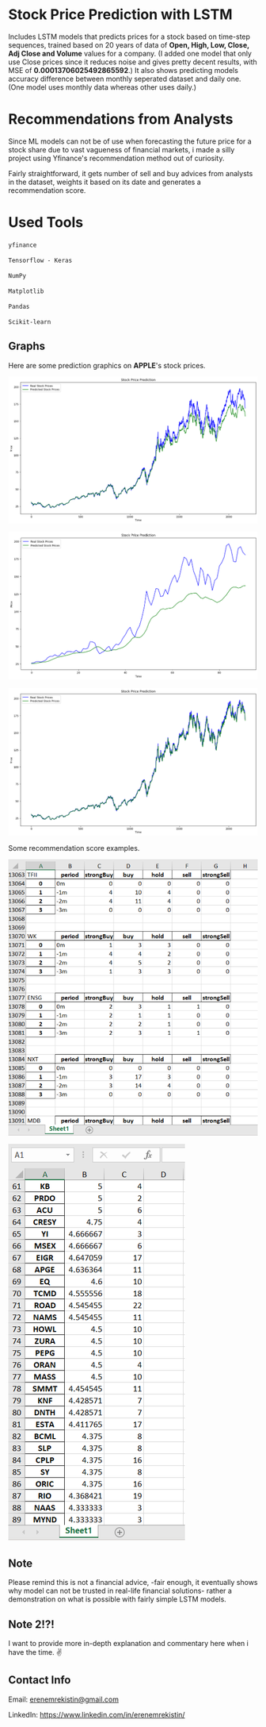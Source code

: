 # Stock Price Prediction with LSTM 
Includes LSTM models that predicts prices for a stock based on time-step sequences, trained based on  20 years of data of **Open, High, Low, Close, Adj Close and Volume** values for a company. (I added one model that only use Close prices since it reduces noise and gives pretty decent results, with MSE of **0.00013706025492865592**.) It also shows predicting models accuracy difference between monthly seperated dataset and daily one.  (One model uses monthly data whereas other uses daily.)
# Recommendations from Analysts
Since ML models can not be of use when forecasting the future price for a stock share due to vast vagueness of financial markets, i made a silly project using Yfinance's recommendation method out of curiosity. 

Fairly straightforward, it gets number of sell and buy advices from analysts in the dataset, weights it based on its date and generates a recommendation score. 
# Used Tools
`yfinance`

`Tensorflow - Keras`

`NumPy`

`Matplotlib`

`Pandas`

`Scikit-learn`

## Graphs
Here are some prediction graphics on **APPLE**'s stock prices.

![Using Daily Data](data/graphs/by_day_pred.png)

![Using Monthly Data](data/graphs/by_month_pred.png)

![Using Daily Data -only price values-](data/graphs/only_price_pred.png)

Some recommendation score examples. 

![Analyst Data Examples](data/graphs/recommendations.png)

![Recommendation Score Examples](data/graphs/scores.png)


## Note 

Please remind this is not a financial advice, -fair enough, it eventually shows why model can not be trusted in real-life financial solutions- rather a demonstration on what is possible with fairly simple LSTM models.

### 

## Note 2!?!

I want to provide more in-depth explanation and commentary here when i have the time. ✌️

### 

## Contact Info

Email: erenemrekistin@gmail.com

LinkedIn: https://www.linkedin.com/in/erenemrekistin/


